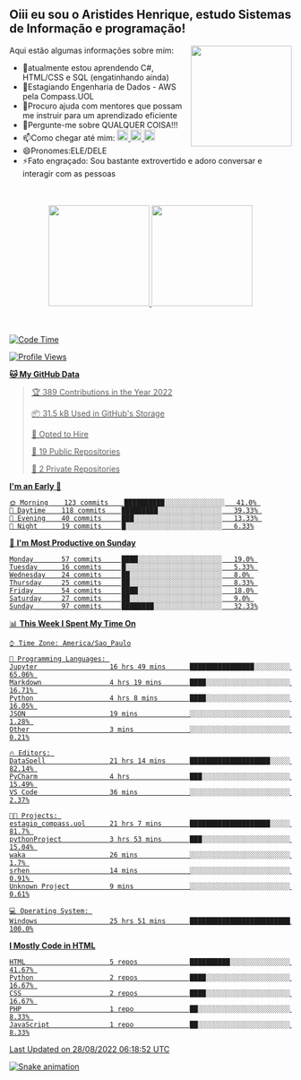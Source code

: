 ## Oiii eu sou o Aristides Henrique, estudo Sistemas de Informação e programação!

<div >
Aqui estão algumas informações sobre mim:<img align="right" height="180em" src="https://user-images.githubusercontent.com/97318481/177042589-45d62122-82a9-4a32-b3a7-87b322825b2f.png">
</div>

- 🌱atualmente estou aprendendo C#, HTML/CSS e SQL (engatinhando ainda)
- 👯Estagiando Engenharia de Dados - AWS pela Compass.UOL
- 🤔Procuro ajuda com mentores que possam me instruir para um aprendizado eficiente
- 💬Pergunte-me sobre QUALQUER COISA!!!
- 📫Como chegar até mim:
  <a href="https://www.instagram.com/aryhenry/" target="_blank">
  <img src="https://img.shields.io/badge/-Instagram-%23E4405F?style=for-the-badge&logo=instagram&logoColor=black" height="20px">
  </a>
  <a href="https://www.linkedin.com/in/aristides-henrique/" target="_blank">
  <img src="https://img.shields.io/badge/-LinkedIn-%230077B5?style=for-the-badge&logo=linkedin&logoColor=black" height="20px">
  </a> 
  <a href="mailto:arihenriqueuna@gmail.com">
  <img src="https://img.shields.io/badge/-Gmail-%23333?style=for-the-badge&logo=gmail&logoColor=white" height="20px">
  </a>
- 😄Pronomes:ELE/DELE
- ⚡Fato engraçado: Sou bastante extrovertido e adoro conversar e interagir com as pessoas
<br/>
<br/>
<div align="center">
  <a href="https://github.com/arihenrique">
  <img height="180em" src="https://github-readme-stats.vercel.app/api?username=arihenrique&show_icons=true&theme=dracula&include_all_commits=true&count_private=true"/>
  <img height="180em" src="https://github-readme-stats.vercel.app/api/top-langs/?username=arihenrique&layout=compact&langs_count=7&theme=dracula"/>
</div><br/><br/>

<!--START_SECTION:waka-->
![Code Time](http://img.shields.io/badge/Code%20Time-73%20hrs%2054%20mins-blue)

![Profile Views](http://img.shields.io/badge/Profile%20Views-123-blue)

**🐱 My GitHub Data** 

> 🏆 389 Contributions in the Year 2022
 > 
> 📦 31.5 kB Used in GitHub's Storage 
 > 
> 💼 Opted to Hire
 > 
> 📜 19 Public Repositories 
 > 
> 🔑 2 Private Repositories  
 > 
**I'm an Early 🐤** 

```text
🌞 Morning    123 commits    ██████████░░░░░░░░░░░░░░░   41.0% 
🌇 Daytime    118 commits    █████████░░░░░░░░░░░░░░░░   39.33% 
🌃 Evening    40 commits     ███░░░░░░░░░░░░░░░░░░░░░░   13.33% 
🌙 Night      19 commits     █░░░░░░░░░░░░░░░░░░░░░░░░   6.33%

```
📅 **I'm Most Productive on Sunday** 

```text
Monday       57 commits     ████░░░░░░░░░░░░░░░░░░░░░   19.0% 
Tuesday      16 commits     █░░░░░░░░░░░░░░░░░░░░░░░░   5.33% 
Wednesday    24 commits     ██░░░░░░░░░░░░░░░░░░░░░░░   8.0% 
Thursday     25 commits     ██░░░░░░░░░░░░░░░░░░░░░░░   8.33% 
Friday       54 commits     ████░░░░░░░░░░░░░░░░░░░░░   18.0% 
Saturday     27 commits     ██░░░░░░░░░░░░░░░░░░░░░░░   9.0% 
Sunday       97 commits     ████████░░░░░░░░░░░░░░░░░   32.33%

```


📊 **This Week I Spent My Time On** 

```text
⌚︎ Time Zone: America/Sao_Paulo

💬 Programming Languages: 
Jupyter                  16 hrs 49 mins      ████████████████░░░░░░░░░   65.06% 
Markdown                 4 hrs 19 mins       ████░░░░░░░░░░░░░░░░░░░░░   16.71% 
Python                   4 hrs 8 mins        ████░░░░░░░░░░░░░░░░░░░░░   16.05% 
JSON                     19 mins             ░░░░░░░░░░░░░░░░░░░░░░░░░   1.28% 
Other                    3 mins              ░░░░░░░░░░░░░░░░░░░░░░░░░   0.21%

🔥 Editors: 
DataSpell                21 hrs 14 mins      ████████████████████░░░░░   82.14% 
PyCharm                  4 hrs               ███░░░░░░░░░░░░░░░░░░░░░░   15.49% 
VS Code                  36 mins             ░░░░░░░░░░░░░░░░░░░░░░░░░   2.37%

🐱‍💻 Projects: 
estagio_compass.uol      21 hrs 7 mins       ████████████████████░░░░░   81.7% 
pythonProject            3 hrs 53 mins       ███░░░░░░░░░░░░░░░░░░░░░░   15.04% 
waka                     26 mins             ░░░░░░░░░░░░░░░░░░░░░░░░░   1.7% 
srhen                    14 mins             ░░░░░░░░░░░░░░░░░░░░░░░░░   0.91% 
Unknown Project          9 mins              ░░░░░░░░░░░░░░░░░░░░░░░░░   0.61%

💻 Operating System: 
Windows                  25 hrs 51 mins      █████████████████████████   100.0%

```

**I Mostly Code in HTML** 

```text
HTML                     5 repos             ██████████░░░░░░░░░░░░░░░   41.67% 
Python                   2 repos             ████░░░░░░░░░░░░░░░░░░░░░   16.67% 
CSS                      2 repos             ████░░░░░░░░░░░░░░░░░░░░░   16.67% 
PHP                      1 repo              ██░░░░░░░░░░░░░░░░░░░░░░░   8.33% 
JavaScript               1 repo              ██░░░░░░░░░░░░░░░░░░░░░░░   8.33%

```



 Last Updated on 28/08/2022 06:18:52 UTC
<!--END_SECTION:waka-->

![Snake animation](https://github.com/arihenrique/arihenrique/blob/output/github-contribution-grid-snake.svg)
